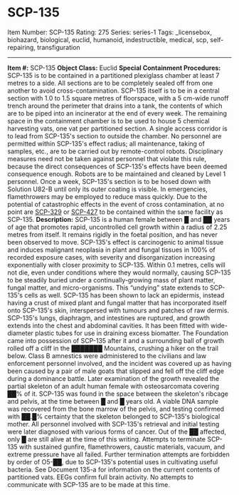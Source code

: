 # SCP-135
Item Number: SCP-135
Rating: 275
Series: series-1
Tags: _licensebox, biohazard, biological, euclid, humanoid, indestructible, medical, scp, self-repairing, transfiguration

---

  
**Item #:** SCP-135 
**Object Class:** Euclid
**Special Containment Procedures:** SCP-135 is to be contained in a partitioned plexiglass chamber at least 7 metres to a side. All sections are to be completely sealed off from one another to avoid cross-contamination. SCP-135 itself is to be in a central section with 1.0 to 1.5 square metres of floorspace, with a 5 cm-wide runoff trench around the perimeter that drains into a tank, the contents of which are to be piped into an incinerator at the end of every week. The remaining space in the containment chamber is to be used to house 5 chemical harvesting vats, one vat per partitioned section. A single access corridor is to lead from SCP-135's section to outside the chamber. No personnel are permitted within SCP-135's effect radius; all maintenance, taking of samples, etc., are to be carried out by remote-control robots. Disciplinary measures need not be taken against personnel that violate this rule, because the direct consequences of SCP-135's effects have been deemed consequence enough. Robots are to be maintained and cleaned by Level 1 personnel.
Once a week, SCP-135's section is to be hosed down with Solution U82-B until only its outer coating is visible. In emergencies, flamethrowers may be employed to reduce mass quickly.
Due to the potential of catastrophic effects in the event of cross contamination, at no point are [SCP-329](/scp-329) or [SCP-427](/scp-427) to be contained within the same facility as SCP-135.
**Description:** SCP-135 is a human female between █ and ██ years of age that promotes rapid, uncontrolled cell growth within a radius of 2.25 metres from itself. It remains rigidly in the foetal position, and has never been observed to move. SCP-135's effect is carcinogenic to animal tissue and induces malignant neoplasia in plant and fungal tissues in 100% of recorded exposure cases, with severity and disorganization increasing exponentially with closer proximity to SCP-135. Within 0.1 metres, cells will not die, even under conditions where they would normally, causing SCP-135 to be steadily buried under a continually-growing mass of plant matter, fungal matter, and micro-organisms. This “undying” state extends to SCP-135's cells as well. SCP-135 has been shown to lack an epidermis, instead having a crust of mixed plant and fungal matter that has incorporated itself onto SCP-135's skin, interspersed with tumours and patches of raw dermis.
SCP-135's lungs, diaphragm, and intestines are ruptured, and growth extends into the chest and abdominal cavities. It has been fitted with wide-diameter plastic tubes for use in draining excess biomatter.
The Foundation came into possession of SCP-135 after it and a surrounding ball of growth rolled off a cliff in the ███████ Mountains, crushing a hiker on the trail below. Class B amnestics were administered to the civilians and law enforcement personnel involved, and the incident was covered up as having been caused by a pair of male goats that slipped and fell off the cliff edge during a dominance battle. Later examination of the growth revealed the partial skeleton of an adult human female with osteosarcomata covering ██% of it. SCP-135 was found in the space between the skeleton's ribcage and pelvis, at the time between █ and █ years old. A viable DNA sample was recovered from the bone marrow of the pelvis, and testing confirmed with ██.█% certainty that the skeleton belonged to SCP-135's biological mother.
All personnel involved with SCP-135's retrieval and initial testing were later diagnosed with various forms of cancer. Out of the ██ affected, only █ are still alive at the time of this writing.
Attempts to terminate SCP-135 with sustained gunfire, flamethrowers, caustic materials, vacuum, and extreme pressure have all failed. Further termination attempts are forbidden by order of O5-██, due to SCP-135's potential uses in cultivating useful bacteria. See Document 135-a for information on the current contents of partitioned vats.
EEGs confirm full brain activity. No attempts to communicate with SCP-135 are to be made at this time.